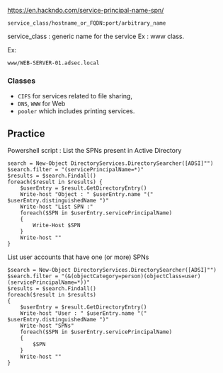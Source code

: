 https://en.hackndo.com/service-principal-name-spn/

```
service_class/hostname_or_FQDN:port/arbitrary_name
```

service_class : generic name for the service 
	Ex : www class.

Ex: 
```
www/WEB-SERVER-01.adsec.local
```


### Classes

- `CIFS` for services related to file sharing,
- `DNS`, `WWW` for Web
- `pooler` which includes printing services.

## Practice 

Powershell script : 
List the SPNs present in Active Directory

```
search = New-Object DirectoryServices.DirectorySearcher([ADSI]"")
$search.filter = "(servicePrincipalName=*)"
$results = $search.Findall()
foreach($result in $results) {
	$userEntry = $result.GetDirectoryEntry()
	Write-host "Object : " $userEntry.name "(" $userEntry.distinguishedName ")"
	Write-host "List SPN :"        
	foreach($SPN in $userEntry.servicePrincipalName)
	{
		Write-Host $SPN       
	}
	Write-host ""
}
```

List user accounts that have one (or more) SPNs 

```
$search = New-Object DirectoryServices.DirectorySearcher([ADSI]"")
$search.filter = "(&(objectCategory=person)(objectClass=user)(servicePrincipalName=*))"
$results = $search.Findall()
foreach($result in $results)
{
	$userEntry = $result.GetDirectoryEntry()
	Write-host "User : " $userEntry.name "(" $userEntry.distinguishedName ")"
	Write-host "SPNs"        
	foreach($SPN in $userEntry.servicePrincipalName)
	{
		$SPN       
	}
	Write-host ""
}
```
